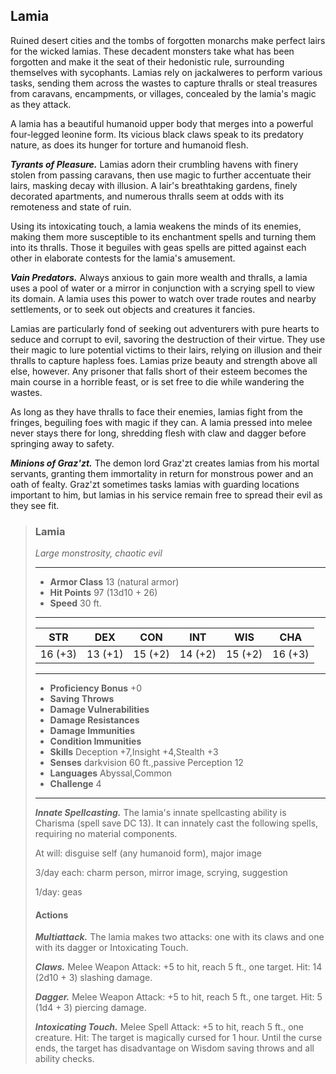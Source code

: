## Lamia
Ruined desert cities and the tombs of forgotten monarchs make perfect lairs for the wicked lamias. These decadent monsters take what has been forgotten and make it the seat of their hedonistic rule, surrounding themselves with sycophants. Lamias rely on jackalweres to perform various tasks, sending them across the wastes to capture thralls or steal treasures from caravans, encampments, or villages, concealed by the lamia's magic as they attack.

A lamia has a beautiful humanoid upper body that merges into a powerful four-legged leonine form. Its vicious black claws speak to its predatory nature, as does its hunger for torture and humanoid flesh.

***Tyrants of Pleasure.*** Lamias adorn their crumbling havens with finery stolen from passing caravans, then use magic to further accentuate their lairs, masking decay with illusion. A lair's breathtaking gardens, finely decorated apartments, and numerous thralls seem at odds with its remoteness and state of ruin.

Using its intoxicating touch, a lamia weakens the minds of its enemies, making them more susceptible to its enchantment spells and turning them into its thralls. Those it beguiles with geas spells are pitted against each other in elaborate contests for the lamia's amusement.

***Vain Predators.*** Always anxious to gain more wealth and thralls, a lamia uses a pool of water or a mirror in conjunction with a scrying spell to view its domain. A lamia uses this power to watch over trade routes and nearby settlements, or to seek out objects and creatures it fancies.

Lamias are particularly fond of seeking out adventurers with pure hearts to seduce and corrupt to evil, savoring the destruction of their virtue. They use their magic to lure potential victims to their lairs, relying on illusion and their thralls to capture hapless foes. Lamias prize beauty and strength above all else, however. Any prisoner that falls short of their esteem becomes the main course in a horrible feast, or is set free to die while wandering the wastes.

As long as they have thralls to face their enemies, lamias fight from the fringes, beguiling foes with magic if they can. A lamia pressed into melee never stays there for long, shredding flesh with claw and dagger before springing away to safety.

***Minions of Graz'zt.*** The demon lord Graz'zt creates lamias from his mortal servants, granting them immortality in return for monstrous power and an oath of fealty. Graz'zt sometimes tasks lamias with guarding locations important to him, but lamias in his service remain free to spread their evil as they see fit.

>### Lamia
>*Large monstrosity, chaotic evil*
>___
>- **Armor Class** 13 (natural armor)
>- **Hit Points** 97 (13d10 + 26)
>- **Speed** 30 ft.
>___
>|**STR**|**DEX**|**CON**|**INT**|**WIS**|**CHA**|
>|:---:|:---:|:---:|:---:|:---:|:---:|
>|16 (+3)|13 (+1)|15 (+2)|14 (+2)|15 (+2)|16 (+3)|
>
>___
>- **Proficiency Bonus** +0
>- **Saving Throws** 
>- **Damage Vulnerabilities** 
>- **Damage Resistances** 
>- **Damage Immunities** 
>- **Condition Immunities** 
>- **Skills** Deception +7,Insight +4,Stealth +3
>- **Senses** darkvision 60 ft.,passive Perception 12
>- **Languages** Abyssal,Common
>- **Challenge** 4
>___
>***Innate Spellcasting.*** The lamia's innate spellcasting ability is Charisma (spell save DC 13). It can innately cast the following spells, requiring no material components.
>
>At will: disguise self (any humanoid form), major image
>
>3/day each: charm person, mirror image, scrying, suggestion
>
>1/day: geas
>
>#### Actions
>***Multiattack.*** The lamia makes two attacks: one with its claws and one with its dagger or Intoxicating Touch.
>
>***Claws.*** Melee Weapon Attack: +5 to hit, reach 5 ft., one target. Hit: 14 (2d10 + 3) slashing damage.
>
>***Dagger.*** Melee Weapon Attack: +5 to hit, reach 5 ft., one target. Hit: 5 (1d4 + 3) piercing damage.
>
>***Intoxicating Touch.*** Melee Spell Attack: +5 to hit, reach 5 ft., one creature. Hit: The target is magically cursed for 1 hour. Until the curse ends, the target has disadvantage on Wisdom saving throws and all ability checks.
>
